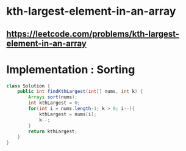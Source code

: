 # kth-largest-element-in-an-array
## https://leetcode.com/problems/kth-largest-element-in-an-array


# Implementation : Sorting

```java
class Solution {
    public int findKthLargest(int[] nums, int k) {
        Arrays.sort(nums);
        int kthLargest = 0;
        for(int i = nums.length-1; k > 0; i--){
            kthLargest = nums[i];
            k--;
        }
        return kthLargest;
    }
}
```

